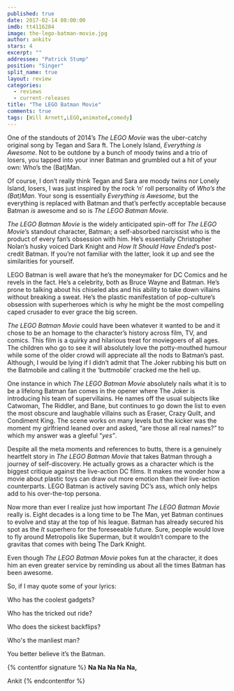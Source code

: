 ```yaml
---
published: true
date: 2017-02-14 08:00:00
imdb: tt4116284
image: the-lego-batman-movie.jpg
author: ankitv
stars: 4
excerpt: ""
addressee: "Patrick Stump"
position: "Singer"
split_name: true
layout: review
categories: 
  - reviews
  - current-releases
title: "The LEGO Batman Movie"
comments: true
tags: [Will Arnett,LEGO,animated,comedy]
---
```

One of the standouts of 2014’s _The LEGO Movie_ was the uber-catchy original song by Tegan and Sara ft. The Lonely Island, _Everything is Awesome_. Not to be outdone by a bunch of moody twins and a trio of losers, you tapped into your inner Batman and grumbled out a hit of your own: Who’s the (Bat)Man.

Of course, I don’t really think Tegan and Sara are moody twins nor Lonely Island, losers, I was just inspired by the rock ‘n’ roll personality of _Who’s the (Bat)Man_. Your song is essentially _Everything is Awesome_, but the everything is replaced with Batman and that’s perfectly acceptable because Batman _is_ awesome and so is _The LEGO Batman Movie._

_The LEGO Batman Movie_ is the widely anticipated spin-off for _The LEGO Movie_’s standout character, Batman; a self-absorbed narcissist who is the product of every fan’s obsession with him. He’s essentially Christopher Nolan’s husky voiced Dark Knight and _How It Should Have Ended_’s post-credit Batman. If you’re not familiar with the latter, look it up and see the similarities for yourself. 

LEGO Batman is well aware that he’s the moneymaker for DC Comics and he revels in the fact. He’s a celebrity, both as Bruce Wayne and Batman. He’s prone to talking about his chiseled abs and his ability to take down villains without breaking a sweat. He’s the plastic manifestation of pop-culture’s obsession with superheroes which is why he might be the most compelling caped crusader to ever grace the big screen.

_The LEGO Batman Movie_ could have been whatever it wanted to be and it chose to be an homage to the character’s history across film, TV, and comics. This film is a quirky and hilarious treat for moviegoers of all ages. The children who go to see it will absolutely love the potty-mouthed humour while some of the older crowd will appreciate all the nods to Batman’s past. Although, I would be lying if I didn’t admit that The Joker rubbing his butt on the Batmobile and calling it the ‘buttmobile’ cracked me the hell up.

One instance in which _The LEGO Batman Movie_ absolutely nails what it is to be a lifelong Batman fan comes in the opener where The Joker is introducing his team of supervillains. He names off the usual subjects like Catwoman, The Riddler, and Bane, but continues to go down the list to even the most obscure and laughable villains such as Eraser, Crazy Quilt, and Condiment King. The scene works on many levels but the kicker was the moment my girlfriend leaned over and asked, “are those all real names?” to which my answer was a gleeful “_yes”_.

Despite all the meta moments and references to butts, there is a genuinely heartfelt story in _The LEGO Batman Movie_ that takes Batman through a journey of self-discovery. He actually grows as a character which is the biggest critique against the live-action DC films. It makes me wonder how a movie about plastic toys can draw out more emotion than their live-action counterparts. LEGO Batman is actively saving DC’s ass, which only helps add to his over-the-top persona. 

Now more than ever I realize just how important _The LEGO Batman Movie_ really is. Eight decades is a long time to be The Man, yet Batman continues to evolve and stay at the top of his league. Batman has already secured his spot as the _It_ superhero for the foreseeable future. Sure, people would love to fly around Metropolis like Superman, but it wouldn’t compare to the gravitas that comes with being The Dark Knight. 

Even though _The LEGO Batman Movie_ pokes fun at the character, it does him an even greater service by reminding us about all the times Batman has been awesome.

So, if I may quote some of your lyrics:

Who has the coolest gadgets? 

Who has the tricked out ride? 

Who does the sickest backflips? 

Who's the manliest man?

You better believe it’s the Batman.

{% contentfor signature %}
**Na Na Na Na Na,**

Ankit
{% endcontentfor %}